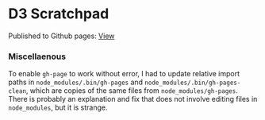 # D3 Scratchpad

Published to Github pages: [View](https://adrianlafond.github.io/d3-scratch/#test2)

### Miscellaenous
To enable `gh-page` to work without error, I had to update relative import paths in `node_modules/.bin/gh-pages` and `node_modules/.bin/gh-pages-clean`, which are copies of the same files from `node_modules/gh-pages`. There is probably an explanation and fix that does not involve editing files in `node_modules`, but it is strange.